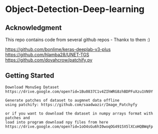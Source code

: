 # Object-Detection-Deep-learning


## Acknowledgment
This repo contains code from several github repos - Thankx to them :)

https://github.com/bonlime/keras-deeplab-v3-plus
https://github.com/hlamba28/UNET-TGS
https://github.com/dovahcrow/patchify.py

## Getting Started
```
Download MonuSeg Dataset
https://drive.google.com/open?id=1Bu0837C1v4ZIhWRG8zhBDPFuXzu1VN9Y

Generate patches of dataset to augmnet data offline
using patchify: https://github.com/saadwazir/Image_Patchyfy

or if you want to download the dataset in numpy arrays format with patches and 
load into program download npy files from here
https://drive.google.com/open?id=1oO4sGu6hI0woqOG4915X5lXCoHQBWqFp

```
